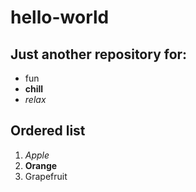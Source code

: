 # hello-world
## Just another repository for:
* fun
* __chill__
* _relax_
## Ordered list
1. *Apple*
2. **Orange**
3. Grapefruit
